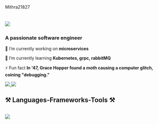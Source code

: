 Mithra21827<h1 align="Left">
    <img src="https://readme-typing-svg.herokuapp.com/?font=Righteous&size=35&center=false&vCenter=false&width=500&height=70&duration=3000&lines=Hi+There!+👋;+I'm+Mithra+K;" />
</h1>

<h3 align="Left">A passionate software engineer </h3>

<div align="Left">
 
 🔭 I’m currently working on **microservices**
 
 🌱 I’m currently learning **Kubernetes, grpc, rabbitMQ**
 
⚡ Fun fact **In '47, Grace Hopper found a moth causing a computer glitch, coining "debugging."**

 </div>

 <div align="Left"> 
  <a href="mithrak21s@gmail.com">
    <img src="https://img.shields.io/badge/Gmail-333333?style=for-the-badge&logo=gmail&logoColor=red" />
  </a>
  <a href="https://www.linkedin.com/in/mithra-k-124965219/" target="_blank">
    <img src="https://img.shields.io/badge/LinkedIn-0077B5?style=for-the-badge&logo=linkedin&logoColor=white" target="_blank" />
  </a>
</div>
 
<h2 align="Left">⚒️ Languages-Frameworks-Tools ⚒️</h2>
<br/>
<div align="Left">
    <img src="https://skillicons.dev/icons?i=py,cs,js,dotnet,html,css,react,mysql,azure,docker,bootstrap,kubernetes,figma,postman,redis,visualstudio,vscode,rabbitmq" />
</div>


